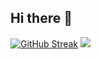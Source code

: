 ## Hi there 👋

<!--
**Aromalsp123/Aromalsp123** is a ✨ _special_ ✨ repository because its `README.md` (this file) appears on your GitHub profile.

Here are some ideas to get you started:

- 🔭 I’m currently working on ...
- 🌱 I’m currently learning ...
- 👯 I’m looking to collaborate on ...
- 🤔 I’m looking for help with ...
- 💬 Ask me about ...
- 📫 How to reach me: ...
- 😄 Pronouns: ...
- ⚡ Fun fact: ...
-->

[![GitHub Streak](https://streak-stats.demolab.com?user=Aromalsp123&theme=whatsapp-light&hide_border=true)](https://git.io/streak-stats)
<picture>
  <source
    srcset="https://github-readme-stats.vercel.app/api?username=Aromalsp123&show_icons=true&theme=dark"
    media="(prefers-color-scheme:ambient_gradient)"
  />
  <source
    srcset="https://github-readme-stats.vercel.app/api?username=Aromalsp&show_icons=true"
    media="(prefers-color-scheme: light), (prefers-color-scheme: ambient_gradient )"
  />
  <img src="https://github-readme-stats.vercel.app/api?username=Aromalsp123&show_icons=true" />
</picture>
